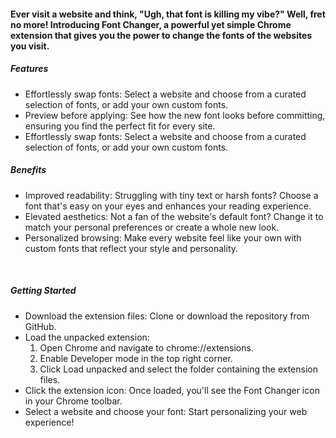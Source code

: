 <h4>Ever visit a website and think, "Ugh, that font is killing my vibe?" Well, fret no more! Introducing Font Changer, a powerful yet simple Chrome extension that gives you the power to change the fonts of the websites you visit.</h4>

<h5>Features</h5>
<ul>
  <li>Effortlessly swap fonts: Select a website and choose from a curated selection of fonts, or add your own custom fonts.
</li>
<li>Preview before applying: See how the new font looks before committing, ensuring you find the perfect fit for every site.
</li>
<li>Effortlessly swap fonts: Select a website and choose from a curated selection of fonts, or add your own custom fonts.
</li>
</ul>
<h5>Benefits</h5>
<ul>
  <li>Improved readability: Struggling with tiny text or harsh fonts? Choose a font that's easy on your eyes and enhances your reading experience.
</li>
<li>Elevated aesthetics: Not a fan of the website's default font? Change it to match your personal preferences or create a whole new look.
</li>
<li>Personalized browsing: Make every website feel like your own with custom fonts that reflect your style and personality.
</li>
</ul>
<br>
<h5>Getting Started</h5>
<ul>
  <li>Download the extension files: Clone or download the repository from GitHub.</li>
  <li>Load the unpacked extension:
    <ol>
      <li>Open Chrome and navigate to chrome://extensions.</li>
      <li>Enable Developer mode in the top right corner.</li>
      <li>Click Load unpacked and select the folder containing the extension files.</li>
    </ol>
  </li>
  <li>Click the extension icon: Once loaded, you'll see the Font Changer icon in your Chrome toolbar.</li>
  <li>Select a website and choose your font: Start personalizing your web experience!</li>
</ul>






